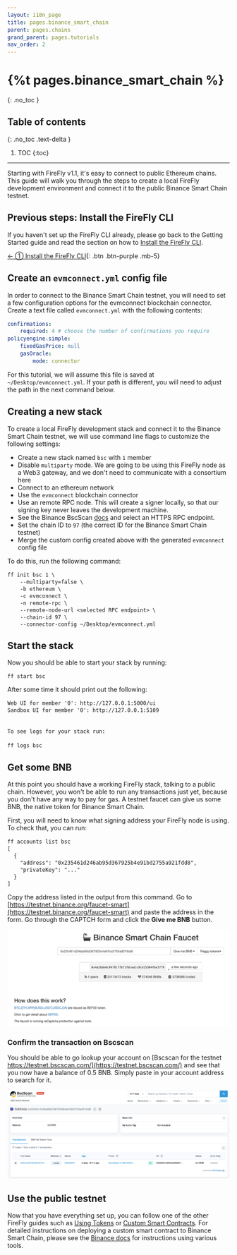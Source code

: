 ```yaml
---
layout: i18n_page
title: pages.binance_smart_chain
parent: pages.chains
grand_parent: pages.tutorials
nav_order: 2
---
```



# {%t pages.binance_smart_chain %}
{: .no_toc }

## Table of contents
{: .no_toc .text-delta }

1. TOC
{:toc}

---

Starting with FireFly v1.1, it's easy to connect to public Ethereum chains. This guide will walk you through the steps to create a local FireFly development environment and connect it to the public Binance Smart Chain testnet.

## Previous steps: Install the FireFly CLI
If you haven't set up the FireFly CLI already, please go back to the Getting Started guide and read the section on how to [Install the FireFly CLI](../../gettingstarted/firefly_cli.md).

[← ① Install the FireFly CLI](../../gettingstarted/firefly_cli.md){: .btn .btn-purple .mb-5}

## Create an `evmconnect.yml` config file
In order to connect to the Binance Smart Chain testnet, you will need to set a few configuration options for the evmconnect blockchain connector. Create a text file called `evmconnect.yml` with the following contents:

```yml
confirmations:
    required: 4 # choose the number of confirmations you require
policyengine.simple:
    fixedGasPrice: null
    gasOracle:
        mode: connector
```
For this tutorial, we will assume this file is saved at `~/Desktop/evmconnect.yml`. If your path is different, you will need to adjust the path in the next command below.

## Creating a new stack
To create a local FireFly development stack and connect it to the Binance Smart Chain testnet, we will use command line flags to customize the following settings:

 - Create a new stack named `bsc` with `1` member
 - Disable `multiparty` mode. We are going to be using this FireFly node as a Web3 gateway, and we don't need to communicate with a consortium here
 - Connect to an ethereum network
 - Use the `evmconnect` blockchain connector
 - Use an remote RPC node. This will create a signer locally, so that our signing key never leaves the development machine.
 - See the Binance BscScan [docs](https://docs.bscscan.com/misc-tools-and-utilities/public-rpc-nodes) and select an HTTPS RPC endpoint.
 - Set the chain ID to `97` (the correct ID for the Binance Smart Chain testnet)
 - Merge the custom config created above with the generated `evmconnect` config file

To do this, run the following command:
```
ff init bsc 1 \
    --multiparty=false \
    -b ethereum \
    -c evmconnect \
    -n remote-rpc \
    --remote-node-url <selected RPC endpoint> \
    --chain-id 97 \
    --connector-config ~/Desktop/evmconnect.yml
```

## Start the stack
Now you should be able to start your stack by running:

```
ff start bsc
```

After some time it should print out the following:

```
Web UI for member '0': http://127.0.0.1:5000/ui
Sandbox UI for member '0': http://127.0.0.1:5109


To see logs for your stack run:

ff logs bsc
```

## Get some BNB
At this point you should have a working FireFly stack, talking to a public chain. However, you won't be able to run any transactions just yet, because you don't have any way to pay for gas. A testnet faucet can give us some BNB, the native token for Binance Smart Chain.

First, you will need to know what signing address your FireFly node is using. To check that, you can run:

```
ff accounts list bsc
[
  {
    "address": "0x235461d246ab95d367925b4e91bd2755a921fdd8",
    "privateKey": "..."
  }
]
```

Copy the address listed in the output from this command. Go to [https://testnet.binance.org/faucet-smart](https://testnet.binance.org/faucet-smart) and paste the address in the form. Go through the CAPTCH form and click the **Give me BNB** button.

![BSC Faucet](images/bsc_faucet.png)

### Confirm the transaction on Bscscan
You should be able to go lookup your account on [Bscscan for the testnet https://testnet.bscscan.com/](https://testnet.bscscan.com/) and see that you now have a balance of 0.5 BNB. Simply paste in your account address to search for it.


![BSC Scan](images/bsc_scan.png)

## Use the public testnet
Now that you have everything set up, you can follow one of the other FireFly guides such as [Using Tokens](../tokens/index.md) or [Custom Smart Contracts](../custom_contracts/ethereum.md). For detailed instructions on deploying a custom smart contract to Binance Smart Chain, please see the [Binance docs](https://docs.bnbchain.org/docs/chainide) for instructions using various tools.